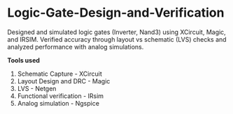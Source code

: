 # Logic-Gate-Design-and-Verification
Designed and simulated logic gates (Inverter, Nand3) using XCircuit, Magic, and IRSIM. Verified accuracy through layout vs schematic (LVS) checks and analyzed performance with analog simulations.

**Tools used**
1. Schematic Capture - XCircuit
2. Layout Design and DRC - Magic   
3. LVS - Netgen
4. Functional verification - IRsim
5. Analog simulation - Ngspice
